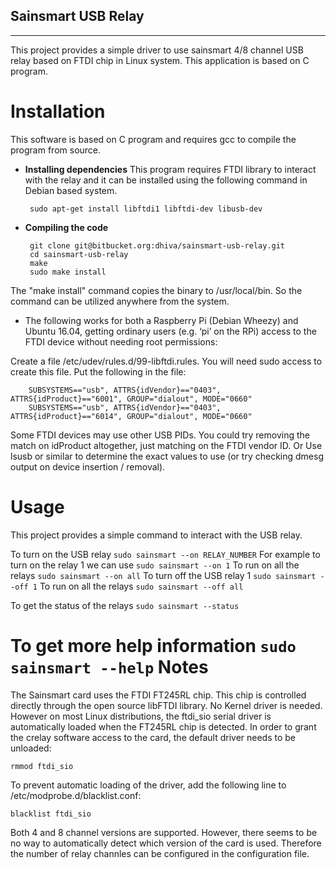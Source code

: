 ## Sainsmart USB Relay ##
----------
This project provides a simple driver to use sainsmart 4/8 channel USB relay based on FTDI chip in Linux system. This application is based on C program.

Installation
============
This software is based on C program and requires gcc to compile the program from source.

 - **Installing dependencies**
  This program requires FTDI library to interact with the relay and it can be installed using the following command in Debian based system.

		sudo apt-get install libftdi1 libftdi-dev libusb-dev

 - **Compiling the code**

		git clone git@bitbucket.org:dhiva/sainsmart-usb-relay.git
	    cd sainsmart-usb-relay
	    make
	    sudo make install
	
  The "make install" command copies the binary to /usr/local/bin. So the command can be utilized anywhere from the system.

 - The following works for both a Raspberry Pi (Debian Wheezy) and Ubuntu 16.04, getting ordinary users (e.g. ‘pi’ on the RPi) access to the FTDI device without needing root permissions:

 Create a file /etc/udev/rules.d/99-libftdi.rules. You will need sudo access to create this file.
Put the following in the file:

		SUBSYSTEMS=="usb", ATTRS{idVendor}=="0403", ATTRS{idProduct}=="6001", GROUP="dialout", MODE="0660"
		SUBSYSTEMS=="usb", ATTRS{idVendor}=="0403", ATTRS{idProduct}=="6014", GROUP="dialout", MODE="0660"
 Some FTDI devices may use other USB PIDs. You could try removing the match on idProduct altogether, just matching on the FTDI vendor ID. Or Use lsusb or similar to determine the exact values to use (or try checking dmesg output on device insertion / removal).
 
Usage
============
This project provides a simple command to interact with the USB relay.

To turn on the USB relay 
`sudo sainsmart --on RELAY_NUMBER`
For example to turn on the relay 1 we can use
`sudo sainsmart --on 1`
To run on all the relays
`sudo sainsmart --on all`
To turn off the USB relay 1
`sudo sainsmart --off 1`
To run on all the relays
`sudo sainsmart --off all`

To get the status of the relays
`sudo sainsmart --status`

To get more help information
`sudo sainsmart --help`
Notes
============
The Sainsmart card uses the FTDI FT245RL chip. This chip is controlled directly through the open source libFTDI library. No Kernel driver is needed. However on most Linux distributions, the ftdi_sio serial driver is automatically loaded when the FT245RL chip is detected. In order to grant the crelay software access to the card, the default driver needs to be unloaded:

	rmmod ftdi_sio
To prevent automatic loading of the driver, add the following line to /etc/modprobe.d/blacklist.conf:

	blacklist ftdi_sio
Both 4 and 8 channel versions are supported. However, there seems to be no way to automatically detect which version of the card is used. Therefore the number of relay channles can be configured in the configuration file. 